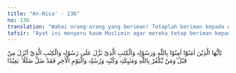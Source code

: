 ```yaml
---
title: "An-Nisa' - 136"
no: 136
translation: "Wahai orang-orang yang beriman! Tetaplah beriman kepada Allah dan Rasul-Nya (Muhammad) dan kepada Kitab (Al-Qur'an) yang diturunkan kepada Rasul-Nya, serta kitab yang diturunkan sebelumnya. Barangsiapa ingkar kepada Allah, malaikat-malaikat-Nya, kitab-kitab-Nya, rasul-rasul-Nya, dan hari kemudian, maka sungguh, orang itu telah tersesat sangat jauh."
tafsir: "Ayat ini menyeru kaum Muslimin agar mereka tetap beriman kepada Allah, kepada Rasul-Nya Muhammad saw, kepada Al-Qur'an yang diturunkan kepadanya, dan kepada kitab-kitab yang diturunkan kepada rasul-rasul sebelumnya. Kemudian ayat ini memperingatkan orang-orang yang mengingkari seruan-Nya. Barang siapa mengingkari Allah, para malaikat-Nya, kitab-kitab-Nya, dan hari akhirat, ia telah tersesat dari jalan yang benar, yaitu jalan yang akan menyelamatkan mereka dari azab yang pedih dan membawanya kepada kebahagiaan yang abadi.\n\nIman kepada kitab-kitab Allah dan kepada rasul-rasul-Nya adalah satu rangkaian yang tidak dapat dipisah-pisahkan. Tidak boleh beriman kepada sebagian rasul dan kitab saja, tetapi mengingkari bagian yang lain seperti dilakukan oleh orang-orang Yahudi dan Nasrani. Iman serupa ini tidak dipandang benar, karena dipengaruhi oleh hawa nafsu atau hanya mengikuti pendapat-pendapat dan pemimpin-pemimpin saja.\n\nApabila ada orang yang mengingkari sebagian kitab, atau sebagian rasul, maka hal itu menunjukkan bahwa ia belum meresapi hakikat iman, karena itu imannya tidak dapat dikatakan iman yang benar, bahkan suatu kesesatan yang jauh dari bimbingan hidayah Allah."
---
```


يٰٓاَيُّهَا الَّذِيْنَ اٰمَنُوْٓا اٰمِنُوْا بِاللّٰهِ وَرَسُوْلِهٖ وَالْكِتٰبِ الَّذِيْ نَزَّلَ عَلٰى رَسُوْلِهٖ وَالْكِتٰبِ الَّذِيْٓ اَنْزَلَ مِنْ قَبْلُ ۗوَمَنْ يَّكْفُرْ بِاللّٰهِ وَمَلٰۤىِٕكَتِهٖ وَكُتُبِهٖ وَرُسُلِهٖ وَالْيَوْمِ الْاٰخِرِ فَقَدْ ضَلَّ ضَلٰلًا ۢ بَعِيْدًا 
